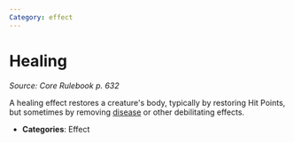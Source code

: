 ```yaml
---
Category: effect
---
```

# Healing  
*Source: Core Rulebook p. 632*  

A healing effect restores a creature's body, typically by restoring Hit Points, but sometimes by removing [disease](disease.md) or other debilitating effects.

- **Categories**: Effect